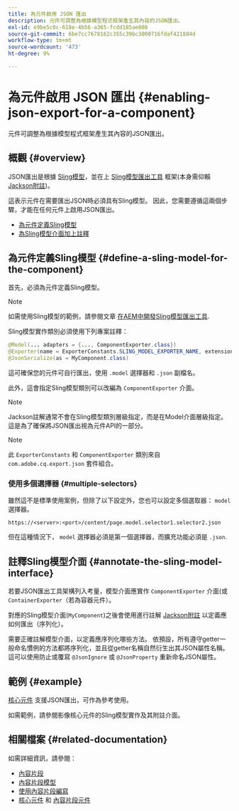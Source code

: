 ```yaml
---
title: 為元件啟用 JSON 匯出
description: 元件可調整為根據模型程式框架產生其內容的JSON匯出。
exl-id: e9be5c0c-618e-4b56-a365-fcdd185ae808
source-git-commit: 6be7cc7678162c355c39bc3000716fdaf421884d
workflow-type: tm+mt
source-wordcount: '473'
ht-degree: 9%

---
```


# 為元件啟用 JSON 匯出 {#enabling-json-export-for-a-component}

元件可調整為根據模型程式框架產生其內容的JSON匯出。

## 概觀 {#overview}

JSON匯出是根據 [Sling模型](https://sling.apache.org/documentation/bundles/models.html)，並在上 [Sling模型匯出工具](https://sling.apache.org/documentation/bundles/models.html#exporter-framework-since-130) 框架(本身需仰賴 [Jackson附註](https://github.com/FasterXML/jackson-annotations/wiki/Jackson-Annotations))。

這表示元件在需要匯出JSON時必須具有Sling模型。 因此，您需要遵循這兩個步驟，才能在任何元件上啟用JSON匯出。

* [為元件定義Sling模型](#define-a-sling-model-for-the-component)
* [為Sling模型介面加上註釋](#annotate-the-sling-model-interface)

## 為元件定義Sling模型 {#define-a-sling-model-for-the-component}

首先，必須為元件定義Sling模型。

>[!NOTE]
>
>如需使用Sling模型的範例，請參閱文章 [在AEM中開發Sling模型匯出工具](https://experienceleague.adobe.com/docs/experience-manager-learn/foundation/development/develop-sling-model-exporter.html).

Sling模型實作類別必須使用下列專案註釋：

```java
@Model(... adapters = {..., ComponentExporter.class})
@Exporter(name = ExporterConstants.SLING_MODEL_EXPORTER_NAME, extensions = ExporterConstants.SLING_MODEL_EXTENSION)
@JsonSerialize(as = MyComponent.class)
```

這可確保您的元件可自行匯出，使用 `.model` 選擇器和 `.json` 副檔名。

此外，這會指定Sling模型類別可以改編為 `ComponentExporter` 介面。

>[!NOTE]
>
>Jackson註解通常不會在Sling模型類別層級指定，而是在Model介面層級指定。 這是為了確保將JSON匯出視為元件API的一部分。

>[!NOTE]
>
>此 `ExporterConstants` 和 `ComponentExporter` 類別來自 `com.adobe.cq.export.json` 套件組合。

### 使用多個選擇器 {#multiple-selectors}

雖然這不是標準使用案例，但除了以下設定外，您也可以設定多個選取器： `model` 選擇器。

```
https://<server>:<port>/content/page.model.selector1.selector2.json
```

但在這種情況下， `model` 選擇器必須是第一個選擇器，而擴充功能必須是 `.json`.

## 註釋Sling模型介面 {#annotate-the-sling-model-interface}

若要JSON匯出工具架構列入考量，模型介面應實作 `ComponentExporter` 介面(或 `ContainerExporter`（若為容器元件）。

對應的Sling模型介面(`MyComponent`)之後會使用進行註解 [Jackson附註](https://github.com/FasterXML/jackson-annotations/wiki/Jackson-Annotations) 以定義應如何匯出（序列化）。

需要正確註解模型介面，以定義應序列化哪些方法。 依預設，所有遵守getter一般命名慣例的方法都將序列化，並且從getter名稱自然衍生出其JSON屬性名稱。 這可以使用防止或覆寫 `@JsonIgnore` 或 `@JsonProperty` 重新命名JSON屬性。

## 範例 {#example}

[核心元件](https://experienceleague.adobe.com/docs/experience-manager-core-components/using/introduction.html) 支援JSON匯出，可作為參考使用。

如需範例，請參閱影像核心元件的Sling模型實作及其附註介面。

## 相關檔案 {#related-documentation}

如需詳細資訊，請參閱：

* [內容片段](/help/sites-cloud/administering/content-fragments/content-fragments.md)
* [內容片段模型](/help/sites-cloud/administering/content-fragments/content-fragments-models.md)
* [使用內容片段編寫](/help/sites-cloud/authoring/fundamentals/content-fragments.md)
* [核心元件](https://experienceleague.adobe.com/docs/experience-manager-core-components/using/introduction.html) 和 [內容片段元件](https://experienceleague.adobe.com/docs/experience-manager-core-components/using/components/content-fragment-component.html)
